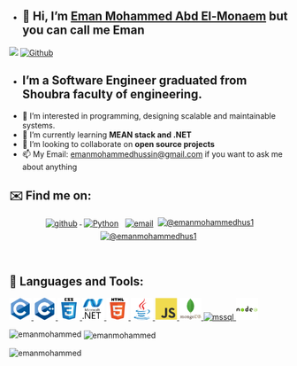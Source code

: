 - ## 👋 Hi, I’m [Eman Mohammed Abd El-Monaem]( https://github.com/eman120) but you can call me Eman
![](https://visitor-badge.laobi.icu/badge?page_id=eman120.eman120)
[![Github](https://img.shields.io/github/followers/eman120?label=Follow&style=social)](https://github.com/eman120)

- ## I’m a Software Engineer graduated from  Shoubra faculty of engineering.
- 👀 I’m interested in programming, designing scalable and maintainable systems.
- 🌱 I’m currently learning **MEAN stack and .NET**
- 👯 I’m looking to collaborate on **open source projects** 
- 📫 My Email: emanmohammedhussin@gmail.com if you want to ask me about anything

## ✉️ Find me on:

<p align="center">
 <a href="https://github.com/eman120" target="_blank" rel="noopener noreferrer"> <img src="https://camo.githubusercontent.com/d20181791a7d3716b202e8c3549c20cd5d435bb6bbb2556fbcf99f7841f48d5e/68747470733a2f2f63646e2d69636f6e732d706e672e666c617469636f6e2e636f6d2f3531322f353936382f353936383836362e706e67" alt="github" height="40" style="vertical-align:top; margin:4px"> </a>
 <a href="https://www.linkedin.com/in/eman-mohammed-hussin/" target="_blank" rel="noopener noreferrer"> <img src="https://camo.githubusercontent.com/8c244a7a7b8a6e767d241c9a6c5e1b5e13ea693770c52bbc3fe564ba4044a4c9/68747470733a2f2f63646e2d69636f6e732d706e672e666c617469636f6e2e636f6d2f3531322f3137342f3137343835372e706e67" alt="Python" height="40" style="vertical-align:top; margin:4px"></a>
 <a href="https://emanmohammedhussin@gmail.com"> <img src="https://camo.githubusercontent.com/c2482cb871ae122e51cfc8928372f63d9dce01658970fec28fd13a05b5970a17/68747470733a2f2f63646e2d69636f6e732d706e672e666c617469636f6e2e636f6d2f3531322f3732362f3732363632332e706e67" alt="email" height="40" style="vertical-align:top; margin:4px"></a>
 <a href="https://www.hackerrank.com/emanmohammedhus1" target="blank"><img align="center" src="https://raw.githubusercontent.com/rahuldkjain/github-profile-readme-generator/master/src/images/icons/Social/hackerrank.svg" alt="@emanmohammedhus1" height="30" width="40" /></a>
 <a href="https://leetcode.com/emanmohammed/" target="blank"><img align="center" src="https://raw.githubusercontent.com/rahuldkjain/github-profile-readme-generator/master/src/images/icons/Social/leetcode.svg" alt="@emanmohammedhus1" height="30" width="40" /></a>
</p>

<br />

## 🧰 Languages and Tools:
<p align="left"> <a href="https://www.cprogramming.com/" target="_blank" rel="noreferrer"> <img src="https://raw.githubusercontent.com/devicons/devicon/master/icons/c/c-original.svg" alt="c" width="40" height="40"/> </a> <a href="https://www.w3schools.com/cpp/" target="_blank" rel="noreferrer"> <img src="https://raw.githubusercontent.com/devicons/devicon/master/icons/cplusplus/cplusplus-original.svg" alt="cplusplus" width="40" height="40"/> </a> <a href="https://www.w3schools.com/css/" target="_blank" rel="noreferrer"> <img src="https://raw.githubusercontent.com/devicons/devicon/master/icons/css3/css3-original-wordmark.svg" alt="css3" width="40" height="40"/> </a> <a href="https://dotnet.microsoft.com/" target="_blank" rel="noreferrer"> <img src="https://raw.githubusercontent.com/devicons/devicon/master/icons/dot-net/dot-net-original-wordmark.svg" alt="dotnet" width="40" height="40"/> </a> <a href="https://www.w3.org/html/" target="_blank" rel="noreferrer"> <img src="https://raw.githubusercontent.com/devicons/devicon/master/icons/html5/html5-original-wordmark.svg" alt="html5" width="40" height="40"/> </a> <a href="https://www.java.com" target="_blank" rel="noreferrer"> <img src="https://raw.githubusercontent.com/devicons/devicon/master/icons/java/java-original.svg" alt="java" width="40" height="40"/> </a> <a href="https://developer.mozilla.org/en-US/docs/Web/JavaScript" target="_blank" rel="noreferrer"> <img src="https://raw.githubusercontent.com/devicons/devicon/master/icons/javascript/javascript-original.svg" alt="javascript" width="40" height="40"/> </a> <a href="https://www.mongodb.com/" target="_blank" rel="noreferrer"> <img src="https://raw.githubusercontent.com/devicons/devicon/master/icons/mongodb/mongodb-original-wordmark.svg" alt="mongodb" width="40" height="40"/> </a> <a href="https://www.microsoft.com/en-us/sql-server" target="_blank" rel="noreferrer"> <img src="https://www.svgrepo.com/show/303229/microsoft-sql-server-logo.svg" alt="mssql" width="40" height="40"/> </a> <a href="https://nodejs.org" target="_blank" rel="noreferrer"> <img src="https://raw.githubusercontent.com/devicons/devicon/master/icons/nodejs/nodejs-original-wordmark.svg" alt="nodejs" width="40" height="40"/> </a> </p>


<p><img align="left" src="https://github-readme-stats.vercel.app/api/top-langs?username=eman120&show_icons=true&locale=en&layout=compact" alt="emanmohammed" /></p>

<p>&nbsp;<img align="center" src="https://github-readme-stats.vercel.app/api?username=eman120&show_icons=true&locale=en" alt="emanmohammed" /></p>

<p><img align="center" src="https://github-readme-streak-stats.herokuapp.com/?user=eman120&" alt="emanmohammed" /></p>


<!---
eman120/eman120 is a ✨ special ✨ repository because its `README.md` (this file) appears on your GitHub profile.
You can click the Preview link to take a look at your changes.
--->
